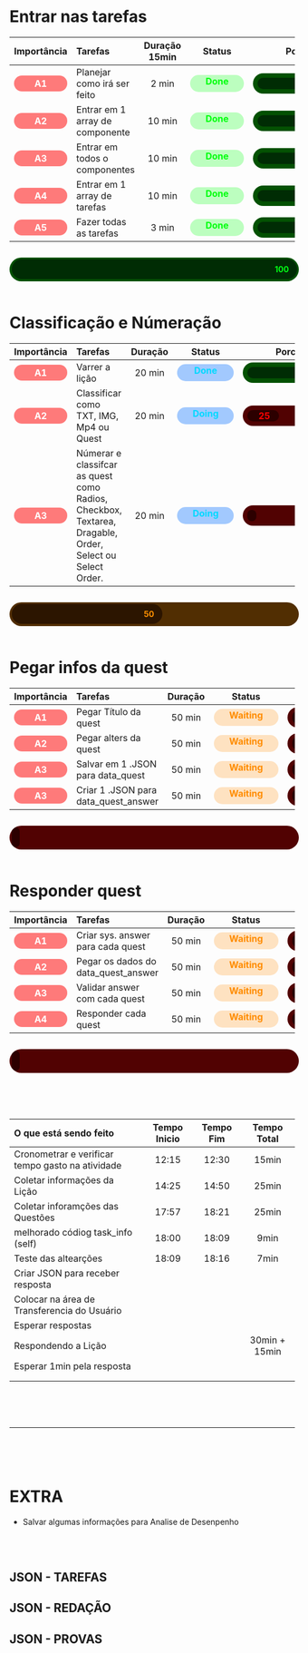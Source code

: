 <style>
    .classification {
        font-weight: bold;
        border-radius: 5em;
        padding: .25em 2em;
        background-color: rgb(255, 255, 255);
        color: rgb(0, 0, 0);
    }
    
    .a {
        color: rgb(255, 255, 255);
        background-color: rgba(255, 0, 0, 0.517);
    }

    .b {
        color: rgb(0, 0, 0);
        background-color: rgba(255, 177, 0, 0.89);
    }

    .obj {
        float: right;
    }

    .task_and_projects {
        font-weight: bold;
        padding: .25em 1em;
        display: inline-flex;
        align-items: center;
        justify-content: start;
        text-wrap: nowrap;
    }

    .title {
        font-weight: bold;
        padding: .2em 1em;
        border-radius: 5em;
        display: inline-flex;
        align-items: center;
        justify-content: center;
    }
    
    .project_title {
        color: rgb(255, 255, 255);
        background-color: rgba(0, 170, 17, 0.47);
    }

    .project {
        color: rgb(21, 255, 0);
        background-color: rgba(0, 170, 17, 0.3);
        padding: .25em 1em;
        border-radius: 5em;
    }

    .bloco_icon {
        width: 1.3em;
        height: 1.3em;
        background-color: rgb(255, 255, 255);
        border-radius: 50%;
        margin: 0 1em 0 0;
    }

    .bloco {
        font-weight: bold;
        border-radius: 5em;
        padding: .25em 2em;
        background-color: rgb(255, 255, 255);
        color: rgb(0, 0, 0);
        text-wrap: nowrap;
    }

    .b1 {
        color: rgb(230, 0, 255);
        background-color: rgba(102, 0, 255, 0.3);
    }

    .b1_icon {
        background-color: rgb(230, 0, 255);
    }

    .status {
        /* width: 1.7em; */
        padding: .1em 1.7em;
        height: 1.7em;
        color: rgb(0, 0, 0);
        background-color: rgb(255, 255, 255);
        border-radius: 5em;
        font-weight: bold;
        margin: auto;
    }

    .done {
        color: rgb(0, 255, 13);
        background-color: rgba(0, 255, 13, 0.26);
    }

    .waiting {
        color: rgb(255, 140, 0);
        background-color: rgba(255, 140, 0, 0.24);
    }

    .doing {
        color: rgb(0, 217, 255);
        background-color: rgba(0, 110, 255, 0.36);
    }

    .stoped {
        color: rgb(247, 0, 255);
        background-color: rgba(106, 0, 255, 0.34);
    }

    .deleted {
        color: rgba(255, 255, 255, 0.43);
        background-color: rgba(0, 0, 0, 0.34);
    }

    .error {
        color: rgb(255, 0, 0);
        background-color: rgba(255, 0, 0, 0.17);
    }
    .progress {
        width: 100%;
        height: 2.5em;
        display: flex;
        align-items: center;
        margin: 2em 0 0 0;
        border-radius: 5em;
        padding: .25em;
        overflow: hidden;
        background-color: rgb(255, 255, 255);
    }

    .porcent {
        height: 100%;
        display: flex;
        align-items: center;
        justify-content: end;
        overflow: hidden;
        width: 10%;
        padding: 0 1em 0 0;
        border-radius: 5em;
        color: rgb(255, 255, 255);
        font-weight: bold;
        background-color: rgb(0, 0, 0);
    }

    .bad {
        background-color: rgb(81, 2, 2);
    }

    .bad .porcent {
        color: rgb(255, 0, 0);
        background-color: rgb(44, 0, 0);
    }

    .half {
        background-color: rgb(81, 46, 2);
    }

    .half .porcent {
        color: rgb(255, 145, 0);
        background-color: rgb(44, 21, 0);
    }

    .good {
        background-color: rgb(2, 35, 81);
    }

    .good .porcent {
        color: rgb(0, 187, 255);
        background-color: rgb(0, 10, 44);
    }

    .excelent {
        background-color: rgb(3, 81, 2);
    }

    .excelent .porcent {
        color: rgb(0, 255, 21);
        background-color: rgb(0, 44, 4);
    }

    .progress_porcent {
        width: 10em;
        padding: .5em;
        border-radius: 5em;
        overflow: hidden;
    }

    .progress_porcent {
        width: 10em;
        padding: .5em;
        border-radius: 5em;
        overflow: hidden;
        display: flex;
        align-items: center;
    }
</style>

# Entrar nas tarefas

|              Importância               | Tarefas                         | Duração 15min |               Status                |                                             Porcent                                             |
| :------------------------------------: | :------------------------------ | :-----------: | :---------------------------------: | :---------------------------------------------------------------------------------------------: |
| <div class="classification a">A1</div> | Planejar como irá ser feito     |     2 min     | <div class="status done">Done</div> | <div class="progress_porcent excelent"><div class="porcent" style="width: 100%">100</div></div> |
| <div class="classification a">A2</div> | Entrar em 1 array de componente |    10 min     | <div class="status done">Done</div> | <div class="progress_porcent excelent"><div class="porcent" style="width: 100%">100</div></div> |
| <div class="classification a">A3</div> | Entrar em todos o componentes   |    10 min     | <div class="status done">Done</div> | <div class="progress_porcent excelent"><div class="porcent" style="width: 100%">100</div></div> |
| <div class="classification a">A4</div> | Entrar em 1 array de tarefas    |    10 min     | <div class="status done">Done</div> | <div class="progress_porcent excelent"><div class="porcent" style="width: 100%">100</div></div> |
| <div class="classification a">A5</div> | Fazer todas as tarefas          |     3 min     | <div class="status done">Done</div> | <div class="progress_porcent excelent"><div class="porcent" style="width: 100%">100</div></div> |


<div class="progress excelent"><div class="porcent" style="width: 100%">100</div></div>

<br>

# Classificação e Númeração

|              Importância               | Tarefas                                                                                                 | Duração |                Status                 |                                             Porcent                                             |
| :------------------------------------: | :------------------------------------------------------------------------------------------------------ | :-----: | :-----------------------------------: | :---------------------------------------------------------------------------------------------: |
| <div class="classification a">A1</div> | Varrer a lição                                                                                          | 20 min  | <div class="status doing">Done</div>  | <div class="progress_porcent excelent"><div class="porcent" style="width: 100%">100</div></div> |
| <div class="classification a">A2</div> | Classificar como TXT, IMG, Mp4 ou Quest                                                                 | 20 min  | <div class="status doing">Doing</div> |    <div class="progress_porcent bad"><div class="porcent" style="width: 25%">25</div></div>     |
| <div class="classification a">A3</div> | Númerar e classifcar as quest como Radios, Checkbox, Textarea, Dragable, Order, Select ou Select Order. | 20 min  | <div class="status doing">Doing</div> |     <div class="progress_porcent bad"><div class="porcent" style="width: 0%">0</div></div>      |

<div class="progress half"><div class="porcent" style="width: 50%">50</div></div>

<br>

# Pegar infos da quest

|              Importância               | Tarefas                              | Duração |                  Status                   |                                        Porcent                                         |
| :------------------------------------: | :----------------------------------- | :-----: | :---------------------------------------: | :------------------------------------------------------------------------------------: |
| <div class="classification a">A1</div> | Pegar Título da quest                | 50 min  | <div class="status waiting">Waiting</div> | <div class="progress_porcent bad"><div class="porcent" style="width: 0%">0</div></div> |
| <div class="classification a">A2</div> | Pegar alters da quest                | 50 min  | <div class="status waiting">Waiting</div> | <div class="progress_porcent bad"><div class="porcent" style="width: 0%">0</div></div> |
| <div class="classification a">A3</div> | Salvar em 1 .JSON para data_quest    | 50 min  | <div class="status waiting">Waiting</div> | <div class="progress_porcent bad"><div class="porcent" style="width: 0%">0</div></div> |
| <div class="classification a">A3</div> | Criar 1 .JSON para data_quest_answer | 50 min  | <div class="status waiting">Waiting</div> | <div class="progress_porcent bad"><div class="porcent" style="width: 0%">0</div></div> |

<div class="progress bad"><div class="porcent" style="width: 0%">0</div></div>

<br>

# Responder quest

|              Importância               | Tarefas                             | Duração |                  Status                   |                                        Porcent                                         |
| :------------------------------------: | :---------------------------------- | :-----: | :---------------------------------------: | :------------------------------------------------------------------------------------: |
| <div class="classification a">A1</div> | Criar sys. answer para cada quest   | 50 min  | <div class="status waiting">Waiting</div> | <div class="progress_porcent bad"><div class="porcent" style="width: 0%">0</div></div> |
| <div class="classification a">A2</div> | Pegar os dados do data_quest_answer | 50 min  | <div class="status waiting">Waiting</div> | <div class="progress_porcent bad"><div class="porcent" style="width: 0%">0</div></div> |
| <div class="classification a">A3</div> | Validar answer com cada quest       | 50 min  | <div class="status waiting">Waiting</div> | <div class="progress_porcent bad"><div class="porcent" style="width: 0%">0</div></div> |
| <div class="classification a">A4</div> | Responder cada quest                | 50 min  | <div class="status waiting">Waiting</div> | <div class="progress_porcent bad"><div class="porcent" style="width: 0%">0</div></div> |

<div class="progress bad"><div class="porcent" style="width: 0%">0</div></div>

<br><br><br>

| O que está sendo feito                           | Tempo Inicio | Tempo Fim |  Tempo Total  |
| :----------------------------------------------- | :----------: | :-------: | :-----------: |
| Cronometrar e verificar tempo gasto na atividade |    12:15     |   12:30   |     15min     |
| Coletar informações da Lição                     |    14:25     |   14:50   |     25min     |
| Coletar inforamções das Questões                 |    17:57     |   18:21   |     25min     |
| melhorado códiog task_info (self)                |    18:00     |   18:09   |     9min      |
| Teste das altearções                             |    18:09     |   18:16   |     7min      |
| Criar JSON para receber resposta                 |              |           |               |
| Colocar na área de Transferencia do Usuário      |              |           |               |
| Esperar respostas                                |              |           |               |
| Respondendo a Lição                              |              |           | 30min + 15min |
| Esperar 1min pela resposta                       |              |           |               |
|                                                  |              |           |               |
|                                                  |              |           |               |

<br><br><br>

---

<br><br><br>

# EXTRA

- Salvar algumas informações para Analise de Desenpenho

<br><br>

## JSON - TAREFAS

<!-- {
    "id_usuario": "" { # Id do Usuário
        "ID_DA_ATIVIDADE": { # ID automático gerado pelo programa
            "HEADER_INFO": {
                "status_atividade": "", # A fazer, Entregue, Expirada
                "id_da_atividade_do_site": "00000000", # ID da atividade pelo site
                "tipo_atividade": "", # Tipo da Atividade (Tarefa, Redação ou Prova)
                "matéria": "",
                "titulo_atividade": "", # Título da Atividade
                "usuario": "", # Usuário que realizou a atividade
                "autor": "", # Autor da Atividade
                "turma": "",
                "data_expiracao": "00/00/0000 - 00:00:00",
                "tempo_gasto": "00:00:00", # Tempo Cronometrado pelo programa para fazer a atividade
                "rascunho": "", # Se o user optiou por salvar como rascunho ele irá contar quantas vezes a atividade foi salva dessa forma
                "enviado": "", # Se o usuer optiou por enviar ele irá contar
            },

            # Se matéria for Multidisciplinar
            "QUESTIONS_INFO": {
                "HEADER_QUIESTIONS": {
                    "pontuação_da_atividade": "", # Pontuação total que a atividade proporciona
                    "pontuação_adiquirida": "", # Pontuação que o programa adiquiriu
                    "num_de_textos": "", # Número total de textos
                    "num_de_questoes": "", # Número total de questões
                    "num_de_secoes": "", # Número total de seções
                    "secoes": [
                        { "num_da_secao": "", "nome_da_secao": "" },
                    ],
                    "num_de_chutes": "", # Número total de chutes
                    "num_de_user_resposta": "", # Número total de vezes que o usuário respondeu sem o programa
                    "feedback_usuario": "",
                    "dificuldade": "", # 1- Fácil, 2- Média, 3- Difícil
                    "historico_tentativas": [
                        { "tentativa": 1, "autor": "", "resultado": "", "tempo": "" },
                    ],
                    "analise_ia": {
                        "desempenho_geral": "Bom",
                        "sugestoes": [
                            "Aumente a quantidade de detalhes na questão 3",
                            "Reforce o estudo sobre equações quadráticas"
                        ]
                    },
                    "num_de_erros": "", # Número total de erros
                    "ERROR_TYPES": {}, # Tipos de Erros
                    "LOGS_DE_ERROS": { # Logs de Erros
                        "num_erro": {
                            "tipo": "",
                            "detalhes": "",
                            "questao": "",
                            "timestamp": ""
                        }
                    },
                    "QUESTIONS_TYPES": { # Número de quantas vezes cada tipo de questão apareceu
                        "card-img":"",
                        "card-gif": "",
                        "card-video": "",
                        "Text": "",
                        "Radios": "",
                        "Checkbox": "",
                        "Dragable": "",
                        "Order": "",
                        "Textarea": "",
                        "Select": ""
                    }
                },
                "QUESTIONS": {
                    "numero_da_questao": {
                        "secao": { "num_da_secao": "", "nome_da_secao": "" },
                        "tipo": "",
                        "titulo": "",
                        "alternativas": ["Algo 1", "Algo 2", "Algo 3", "Algo 4", "Algo 5"],
                        "ia": "", # Ia que foi usada
                        "resposta": "",
                        "num_de_chutes": "", # Se teve algum chute ele irá contar
                        "user_resposta": "", # Se o usuário teve que responder ele irá contar
                        "tempo_gasto": "", # Tempo cronometrado pelo programa para colocar a resposta
                        "erro": "" # Algum erro na hora de responder alguma pergunta
                    },
                }
            },
            "QUESTIONS_INFO": {
                "HEADER_QUIESTIONS": {
                    "pontuação_da_atividade": "", # Pontuação total que a atividade proporciona
                    "pontuação_adiquirida": "", # Pontuação que o programa adiquiriu
                    "num_de_textos": "", # Número total de textos
                    "num_de_questoes": "", # Número total de questões
                    "num_de_chutes": "", # Número total de chutes
                    "num_de_user_resposta": "", # Número total de vezes que o usuário respondeu sem o programa
                    "feedback_usuario": "",
                    "dificuldade": "", # Fácil, Média, Difícil
                    "historico_tentativas": [
                        { "tentativa": 1, "autor": "", "resultado": "", "tempo": "" },
                    ],
                    "analise_ia": {
                        "desempenho_geral": "Bom",
                        "sugestoes": [
                            "Aumente a quantidade de detalhes na questão 3",
                            "Reforce o estudo sobre equações quadráticas"
                        ]
                    },
                    "num_de_erros": "", # Número total de erros
                    "ERROR_TYPES": {}, # Tipos de Erros
                    "LOGS_DE_ERROS": { # Logs de Erros
                        "num_erro": {
                            "tipo": "",
                            "detalhes": "",
                            "questao": "",
                            "timestamp": ""
                        }
                    },
                    "QUESTIONS_TYPES": { # Número de quantas vezes cada tipo de questão apareceu
                        "card-img":"",
                        "card-gif": "",
                        "card-video": "",
                        "Text": "",
                        "Radios": "",
                        "Checkbox": "",
                        "Dragable": "",
                        "Order": "",
                        "Textarea": "",
                        "Select": ""
                    }
                },
                "TEXTOS": {
                    "num_text": { # Número gerado automaticamente pelo programa para diferenciar os textos
                        "conteudo": "",
                    },
                },
                "QUESTIONS": {
                    "numero_da_questao": {
                        # Se o tipo for Radios
                        "tipo": "Radios",
                        "titulo": "",
                        "alternativas": ["Algo 1", "Algo 2", "Algo 3", "Algo 4", "Algo 5"],
                        "ia": "", # Ia que foi usada
                        "resposta": "", # Apenas 1 alternativa
                        "num_de_chutes": "", # Se teve algum chute ele irá contar
                        "user_resposta": "", # Se o usuário teve que responder ele irá contar
                        "tempo_gasto": "", # Tempo cronometrado pelo programa para colocar a resposta
                        "erro": "" # Algum erro na hora de responder alguma pergunta
                    },
                    "numero_da_questao": {
                        # Se o tipo for Checkbox
                        "tipo": "Checkbox",
                        "titulo": "",
                        "alternativas": ["Algo 1", "Algo 2", "Algo 3", "Algo 4", "Algo 5"],
                        "ia": "", # Ia que foi usada
                        "resposta": [""], # Minimo 1 alternativa
                        "num_de_chutes": "", # Se teve algum chute ele irá contar
                        "user_resposta": "", # Se o usuário teve que responder ele irá contar
                        "tempo_gasto": "", # Tempo cronometrado pelo programa para colocar a resposta
                        "erro": "" # Algum erro na hora de responder alguma pergunta
                    },
                    "numero_da_questao": {
                        # Se o tipo for Dragable
                        "tipo": "Dragable",
                        "titulo": "",
                        "alternativas": ["Algo 1", "Algo 2", "Algo 3", "Algo 4", "Algo 5"],
                        "ia": "", # Ia que foi usada
                        "resposta": ["Algo 5", "Algo 2", "Algo 4", "Algo 3", "Algo 1"], # Resposta na ordem correta alternativa
                        "num_de_chutes": "", # Se teve algum chute ele irá contar
                        "user_resposta": "", # Se o usuário teve que responder ele irá contar
                        "tempo_gasto": "", # Tempo cronometrado pelo programa para colocar a resposta
                        "erro": "" # Algum erro na hora de responder alguma pergunta
                    },
                    "numero_da_questao": {
                        # Se o tipo for Order
                        "tipo": "Order",
                        "titulo": "",
                        "alternativas": ["Order 1", "Order 2", "Order 3", "Order 4", "Order 5"],
                        "ia": "", # Ia que foi usada
                        "resposta": ["Order 5", "Order 2", "Order 4", "Order 3", "Order 1"], # Resposta na ordem correta alternativa
                        "num_de_chutes": "", # Se teve algum chute ele irá contar
                        "user_resposta": "", # Se o usuário teve que responder ele irá contar
                        "tempo_gasto": "", # Tempo cronometrado pelo programa para colocar a resposta
                        "erro": "" # Algum erro na hora de responder alguma pergunta
                    },
                    "numero_da_questao": {
                        # Se o tipo for Textarea
                        "tipo": "Textarea",
                        "titulo": "",
                        "ia": "", # Ia que foi usada
                        "resposta": "", # Texto
                        "user_resposta": "", # Se o usuário teve que responder ele irá contar
                        "tempo_gasto": "", # Tempo cronometrado pelo programa para colocar a resposta
                        "erro": "" # Algum erro na hora de responder alguma pergunta
                    },
                    "numero_da_questao": {
                        # Se o tipo for Select
                        "tipo": "Select",
                        "titulo": "",
                        "alternativas": ["Opção 1", "Opção 2", "Opção 3", "Opção 4", "Opção 5"],
                        "ia": "", # Ia que foi usada
                        "resposta": ["Opção 5", "Opção 2", "Opção 4", "Opção 3", "Opção 1"], # Resposta na ordem correta alternativa
                        "num_de_chutes": "", # Se teve algum chute ele irá contar
                        "user_resposta": "", # Se o usuário teve que responder ele irá contar
                        "tempo_gasto": "", # Tempo cronometrado pelo programa para colocar a resposta
                        "erro": "" # Algum erro na hora de responder alguma pergunta
                    },
                }
            }
        }
    },
} -->

## JSON - REDAÇÃO

<!-- {
    "id_usuario": "" { # Id do Usuário
        "ID_DA_ATIVIDADE": { # ID automático gerado pelo programa
            "HEADER_INFO": {
                "status_atividade": "", # A fazer, Entregue, Expirada
                "id_da_atividade_do_site": "00000000", # ID da atividade pelo site
                "tipo_atividade": "", # Tipo da Atividade (Tarefa, Redação ou Prova)
                "matéria": "",
                "titulo_atividade": "", # Título da Atividade
                "usuario": "", # Usuário que realizou a atividade
                "autor": "", # Autor da Atividade
                "turma": "",
                "data_expiracao": "00/00/0000 - 00:00:00",
                "tempo_gasto": "00:00:00", # Tempo Cronometrado pelo programa para fazer a atividade
                "rascunho": "", # Se o user optiou por salvar como rascunho ele irá contar quantas vezes a atividade foi salva dessa forma
                "enviado": "", # Se o usuer optiou por enviar ele irá contar
            },
            "QUESTIONS_INFO": {
                "HEADER_QUIESTIONS": {
                    "pontuação_da_atividade": "", # Pontuação total que a atividade proporciona
                    "pontuação_adiquirida": "", # Pontuação que o programa adiquiriu
                    "num_min_de_caracteres": "", # Número min de caracteres
                    "num_de_caracteres_escritos": "", # Número de caracteres que o programa fez
                    "genero_textual": "",
                    "criterios_de_avaliacao": {
                        "num_do_criterio": { # Gerado automaticamente pelo programa
                            "competencia": "",
                            "nota": "",
                            "peso": "",
                        },
                    },
                    "num_de_textos": "", # Número total de textos
                    "num_de_redaoes": "", # Número total de redações
                    "num_de_user_resposta": "", # Número total de vezes que o usuário respondeu sem o programa
                    "feedback_usuario": "",
                    "dificuldade": "", # Fácil, Média, Difícil
                    "historico_tentativas": [
                        { "tentativa": 1, "autor": "", "resultado": "", "tempo": "" },
                    ],
                    "analise_ia": {
                        "desempenho_geral": "Bom",
                        "sugestoes": [
                            "Aumente a quantidade de detalhes na questão 3",
                            "Reforce o estudo sobre equações quadráticas"
                        ]
                    },
                    "num_de_erros": "", # Número total de erros
                    "ERROR_TYPES": {}, # Tipos de Erros
                    "LOGS_DE_ERROS": { # Logs de Erros
                        "num_erro": {
                            "tipo": "",
                            "detalhes": "",
                            "questao": "",
                            "timestamp": ""
                        }
                    },
                    "QUESTIONS_TYPES": { # Número de quantas vezes cada tipo de questão apareceu
                        "Text": "",
                    }
                },
                "TEXTOS": {
                    "num_text": { # Número gerado automaticamente pelo programa para diferenciar os textos
                        "conteudo": "",
                    },
                },
                "QUESTIONS": {
                    "numero_da_questao": {
                        # Se o tipo for Textarea
                        "tipo": "Textarea",
                        "titulo": "",
                        "ia": "", # Ia que foi usada
                        "redacao": "", # Redação
                        "user_resposta": "", # Se o usuário teve que responder ele irá contar
                        "tempo_gasto": "", # Tempo cronometrado pelo programa para colocar a resposta
                        "erro": "" # Algum erro na hora de responder alguma pergunta
                    },
                }
            }
        }
    },
} -->

## JSON - PROVAS

<!-- {
    "id_usuario": "" { # Id do Usuário
        "ID_DA_ATIVIDADE": { # ID automático gerado pelo programa
            "HEADER_INFO": {
                "status_atividade": "", # A fazer, Entregue, Expirada
                "id_da_atividade_do_site": "00000000", # ID da atividade pelo site
                "tipo_atividade": "", # Tipo da Atividade (Tarefa, Redação ou Prova)
                "matéria": "",
                "titulo_atividade": "", # Título da Atividade
                "usuario": "", # Usuário que realizou a atividade
                "autor": "", # Autor da Atividade
                "turma": "",
                "data_expiracao": "00/00/0000 - 00:00:00",
                "tempo_gasto": "00:00:00", # Tempo Cronometrado pelo programa para fazer a atividade
                "rascunho": "", # Se o user optiou por salvar como rascunho ele irá contar quantas vezes a atividade foi salva dessa forma
                "enviado": "", # Se o usuer optiou por enviar ele irá contar
            },
            "QUESTIONS_INFO": {
                "HEADER_QUIESTIONS": {
                    "pontuação_da_atividade": "", # Pontuação total que a atividade proporciona
                    "pontuação_adiquirida": "", # Pontuação que o programa adiquiriu
                    "num_de_textos": "", # Número total de textos
                    "num_de_questoes": "", # Número total de questões
                    "num_de_secoes": "", # Número total de seções
                    "secoes": [
                        { "num_da_secao": "", "nome_da_secao": "" },
                    ],
                    "num_de_chutes": "", # Número total de chutes
                    "num_de_user_resposta": "", # Número total de vezes que o usuário respondeu sem o programa
                    "feedback_usuario": "",
                    "dificuldade": "", # Fácil, Média, Difícil
                    "historico_tentativas": [
                        { "tentativa": 1, "autor": "", "resultado": "", "tempo": "" },
                    ],
                    "analise_ia": {
                        "desempenho_geral": "Bom",
                        "sugestoes": [
                            "Aumente a quantidade de detalhes na questão 3",
                            "Reforce o estudo sobre equações quadráticas"
                        ]
                    },
                    "num_de_erros": "", # Número total de erros
                    "ERROR_TYPES": {}, # Tipos de Erros
                    "LOGS_DE_ERROS": { # Logs de Erros
                        "num_erro": {
                            "tipo": "",
                            "detalhes": "",
                            "questao": "",
                            "timestamp": ""
                        }
                    },
                    "QUESTIONS_TYPES": { # Número de quantas vezes cada tipo de questão apareceu
                        "Text": "",
                        "Radios": "",
                        "Checkbox": "",
                    }
                },
                "TEXTOS": {
                    "num_text": { # Número gerado automaticamente pelo programa para diferenciar os textos
                        "conteudo": "",
                    },
                },
                "QUESTIONS_INFO": {
                    "HEADER_QUIESTIONS": {
                        "pontuação_da_atividade": "", # Pontuação total que a atividade proporciona
                        "pontuação_adiquirida": "", # Pontuação que o programa adiquiriu
                        "num_de_textos": "", # Número total de textos
                        "num_de_questoes": "", # Número total de questões
                        "num_de_secoes": "", # Número total de seções
                        "secoes": [
                            {
                                "num_da_secao": "",
                                "nome_da_secao": ""
                            },
                        ],
                        "num_de_chutes": "", # Número total de chutes
                        "num_de_user_resposta": "", # Número total de vezes que o usuário respondeu sem o programa
                        "feedback_usuario": "",
                        "dificuldade": "", # Fácil, Média, Difícil
                        "historico_tentativas": [
                            { "tentativa": 1, "autor": "", "resultado": "", "tempo": "" },
                        ],
                        "analise_ia": {
                            "desempenho_geral": "Bom",
                            "sugestoes": [
                                "Aumente a quantidade de detalhes na questão 3",
                                "Reforce o estudo sobre equações quadráticas"
                            ]
                        },
                        "num_de_erros": "", # Número total de erros
                        "ERROR_TYPES": {}, # Tipos de Erros
                        "LOGS_DE_ERROS": { # Logs de Erros
                            "num_erro": {
                                "tipo": "",
                                "detalhes": "",
                                "questao": "",
                                "timestamp": ""
                            }
                        },
                        "QUESTIONS_TYPES": { # Número de quantas vezes cada tipo de questão apareceu
                            "card-img":"",
                            "card-gif": "",
                            "card-video": "",
                            "Text": "",
                            "Radios": "",
                            "Checkbox": "",
                            "Dragable": "",
                            "Order": "",
                            "Textarea": "",
                            "Select": "",
                        }
                    },
                    "TEXTOS": {
                        "num_text": { # Número gerado automaticamente pelo programa para diferenciar os textos
                            "conteudo": "",
                        },
                    },
                    "QUESTIONS": {
                        "numero_da_questao": {
                            # Se o tipo for Radios
                            # "secao": { "num_da_secao": "", "nome_da_secao": "" },
                            "tipo": "Radios",
                            "titulo": "",
                            "alternativas": ["Algo 1", "Algo 2", "Algo 3", "Algo 4", "Algo 5"],
                            "ia": "", # Ia que foi usada
                            "resposta": "", # Apenas 1 alternativa
                            "num_de_chutes": "", # Se teve algum chute ele irá contar
                            "user_resposta": "", # Se o usuário teve que responder ele irá contar
                            "tempo_gasto": "", # Tempo cronometrado pelo programa para colocar a resposta
                            "erro": "" # Algum erro na hora de responder alguma pergunta
                        },
                        "numero_da_questao": {
                            # Se o tipo for Checkbox
                            "secao": { "num_da_secao": "", "nome_da_secao": "" },
                            "tipo": "Checkbox",
                            "titulo": "",
                            "alternativas": ["Algo 1", "Algo 2", "Algo 3", "Algo 4", "Algo 5"],
                            "ia": "", # Ia que foi usada
                            "resposta": [""], # Minimo 1 alternativa
                            "num_de_chutes": "", # Se teve algum chute ele irá contar
                            "user_resposta": "", # Se o usuário teve que responder ele irá contar
                            "tempo_gasto": "", # Tempo cronometrado pelo programa para colocar a resposta
                            "erro": "" # Algum erro na hora de responder alguma pergunta
                        },
                    }
                }
            }
        }
    },
} -->
